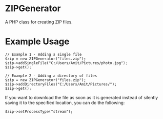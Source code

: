 # ZIPGenerator
A PHP class for creating ZIP files.

# Example Usage
	// Example 1 - Adding a single file
    $zip = new ZIPGenerator("files.zip");
    $zip->addSingleFile("C:/Users/Amit/Pictures/photo.jpg");
    $zip->get();

    // Example 2 - Adding a directory of files
    $zip = new ZIPGenerator("files.zip");
    $zip->addDirectoryFiles("C:/Users/Amit/Pictures/");
    $zip->get();

If you want to download the file as soon as it is generated instead of silently saving it to the specified location, you can do the following:

    $zip->setProcessType("stream");